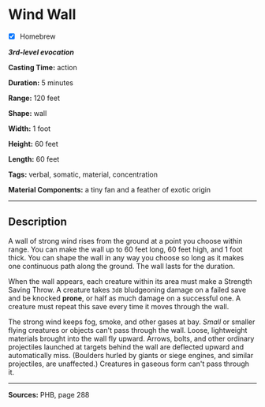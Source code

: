 # Wind Wall

- [x] Homebrew

***3rd-level evocation***

**Casting Time:** action

**Duration:** 5 minutes

**Range:** 120 feet

**Shape:** wall

**Width:** 1 foot

**Height:** 60 feet

**Length:** 60 feet

**Tags:** verbal, somatic, material, concentration

**Material Components:** a tiny fan and a feather of exotic origin

---

## Description
A wall of strong wind rises from the ground at a point you choose within range.
You can make the wall up to 60 feet long, 60 feet high, and 1 foot thick.
You can shape the wall in any way you choose so long as it makes one continuous path along the ground.
The wall lasts for the duration.

When the wall appears, each creature within its area must make a Strength Saving Throw.
A creature takes `3d8` bludgeoning damage on a failed save and be knocked **prone**, or half as much damage on a successful one.
A creature must repeat this save every time it moves through the wall.

The strong wind keeps fog, smoke, and other gases at bay.
*Small* or smaller flying creatures or objects can't pass through the wall.
Loose, lightweight materials brought into the wall fly upward.
Arrows, bolts, and other ordinary projectiles launched at targets behind the wall are deflected upward and automatically miss. (Boulders hurled by giants or siege engines, and similar projectiles, are unaffected.) Creatures in gaseous form can't pass through it.

---

**Sources:** PHB, page 288
